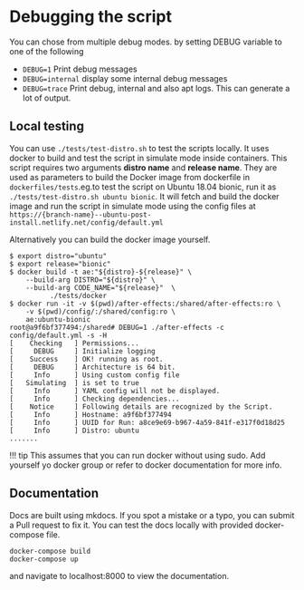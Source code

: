 # Debugging the script

You can chose from multiple debug modes. by setting DEBUG variable to one of the following

- `DEBUG=1` Print debug messages
- `DEBUG=internal` display some internal debug messages
- `DEBUG=trace` Print debug, internal and also apt logs.
This can generate a lot of output.

## Local testing

You can use `./tests/test-distro.sh` to test the scripts locally. It uses docker to build and test the script in simulate mode inside
containers. This script requires two arguments __distro name__ and __release name__. They are used as parameters to build the Docker image from dockerfile in `dockerfiles/tests`.eg.to test the script on Ubuntu 18.04 bionic, run it as
`./tests/test-distro.sh ubuntu bionic`. It will fetch and build the docker image and run the script in simulate mode using the config files at `https://{branch-name}--ubuntu-post-install.netlify.net/config/default.yml`

Alternatively you can build the docker image yourself.

```console
$ export distro="ubuntu"
$ export release="bionic"
$ docker build -t ae:"${distro}-${release}" \
    --build-arg DISTRO="${distro}" \
    --build-arg CODE_NAME="${release}"  \
          ./tests/docker
$ docker run -it -v $(pwd)/after-effects:/shared/after-effects:ro \
    -v $(pwd)/config/:/shared/config:ro \
    ae:ubuntu-bionic
root@a9f6bf377494:/shared# DEBUG=1 ./after-effects -c config/default.yml -s -H
[    Checking   ] Permissions...
[     DEBUG     ] Initialize logging
[    Success    ] OK! running as root.
[     DEBUG     ] Architecture is 64 bit.
[     Info      ] Using custom config file
[   Simulating  ] is set to true
[     Info      ] YAML config will not be displayed.
[     Info      ] Checking dependencies...
[    Notice     ] Following details are recognized by the Script.
[     Info      ] Hostname: a9f6bf377494
[     Info      ] UUID for Run: a8ce9e69-b967-4a59-841f-e317f0d18d25
[     Info      ] Distro: ubuntu
.......
```

!!! tip
    This assumes that you can run docker without using sudo. Add yourself yo docker group or refer to docker documentation
    for more info.

## Documentation

Docs are built using mkdocs. If you spot a mistake or a typo, you can submit a Pull request to fix it.
You can test the docs locally with provided docker-compose file.

```console
docker-compose build
docker-compose up
```

and navigate to localhost:8000 to view the documentation.
